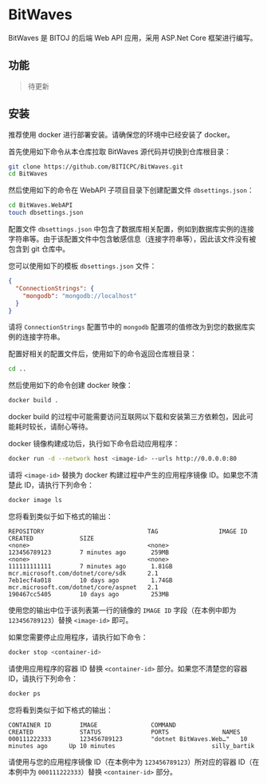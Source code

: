 # BitWaves

BitWaves 是 BITOJ 的后端 Web API 应用，采用 ASP.Net Core 框架进行编写。

## 功能

> 待更新

## 安装

推荐使用 docker 进行部署安装。请确保您的环境中已经安装了 docker。

首先使用如下命令从本仓库拉取 BitWaves 源代码并切换到仓库根目录：

```bash
git clone https://github.com/BITICPC/BitWaves.git
cd BitWaves
```

然后使用如下的命令在 WebAPI 子项目目录下创建配置文件 `dbsettings.json`：

```bash
cd BitWaves.WebAPI
touch dbsettings.json
```

配置文件 `dbsettings.json` 中包含了数据库相关配置，例如到数据库实例的连接字符串等。由于该配置文件中包含敏感信息（连接字符串等），因此该文件没有被包含到 git 仓库中。

您可以使用如下的模板 `dbsettings.json` 文件：

```json
{
  "ConnectionStrings": {
    "mongodb": "mongodb://localhost"
  }
}
```

请将 `ConnectionStrings` 配置节中的 `mongodb` 配置项的值修改为到您的数据库实例的连接字符串。

配置好相关的配置文件后，使用如下的命令返回仓库根目录：

```bash
cd ..
```

然后使用如下的命令创建 docker 映像：

```bash
docker build .
```

docker build 的过程中可能需要访问互联网以下载和安装第三方依赖包，因此可能耗时较长，请耐心等待。

docker 镜像构建成功后，执行如下命令启动应用程序：

```bash
docker run -d --network host <image-id> --urls http://0.0.0.0:80
```

请将 `<image-id>` 替换为 docker 构建过程中产生的应用程序镜像 ID。如果您不清楚此 ID，请执行下列命令：

```bash
docker image ls
```

您将看到类似于如下格式的输出：

```
REPOSITORY                             TAG                 IMAGE ID            CREATED             SIZE
<none>                                 <none>              123456789123        7 minutes ago       259MB
<none>                                 <none>              111111111111        7 minutes ago       1.81GB
mcr.microsoft.com/dotnet/core/sdk      2.1                 7eb1ecf4a018        10 days ago         1.74GB
mcr.microsoft.com/dotnet/core/aspnet   2.1                 190467cc5405        10 days ago         253MB
```

使用您的输出中位于该列表第一行的镜像的 `IMAGE ID` 字段（在本例中即为 `123456789123`）替换 `<image-id>` 即可。

如果您需要停止应用程序，请执行如下命令：

```bash
docker stop <container-id>
```

请使用应用程序的容器 ID 替换 `<container-id>` 部分。如果您不清楚您的容器 ID，请执行下列命令：

```bash
docker ps
```

您将看到类似于如下格式的输出：

```
CONTAINER ID        IMAGE               COMMAND                  CREATED             STATUS              PORTS               NAMES
000111222333        123456789123        "dotnet BitWaves.Web…"   10 minutes ago      Up 10 minutes                           silly_bartik
```

请使用与您的应用程序镜像 ID（在本例中为 `123456789123`）所对应的容器 ID（在本例中为 `000111222333`）替换 `<container-id>` 部分。
